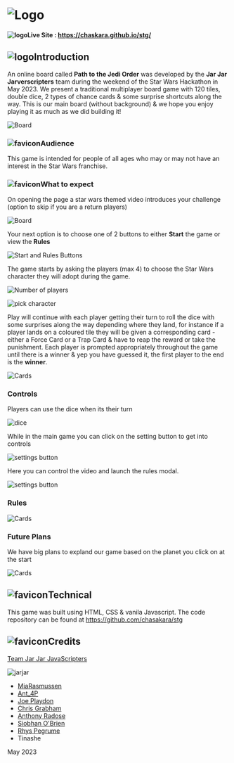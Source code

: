 #  ![Logo](docs/logo.png)

#### ![logo](./favicon.ico)Live Site : https://chaskara.github.io/stg/

## ![logo](./favicon.ico)Introduction
An online board called **Path to the Jedi Order** was developed by the **Jar Jar Jarverscripters** team during the weekend of the Star Wars Hackathon in May 2023.  We present a traditional multiplayer board game with 120 tiles, double dice, 2 types of chance cards & some surprise shortcuts along the way. This is our main board (without background) & we hope you enjoy playing it as much as we did building it!

![Board](docs/plainboard.PNG)

### ![favicon](./favicon.ico)Audience
This game is intended for people of all ages who may or may not have an interest in the Star Wars franchise.

### ![favicon](./favicon.ico)What to expect
On opening the page a star wars themed video introduces your challenge (option to skip if you are a return players) 

![Board](docs/introvideo.PNG)

Your next option is to choose one of 2 buttons to either **Start** the game or view the **Rules** 

![Start and Rules Buttons](./docs/startrulesbuttons.PNG)

The game starts by asking the players (max 4) to choose the Star Wars character they will adopt during the game. 


![Number of players ](./docs/numberofplayers.PNG)

![pick character](./docs/pickcharacter.PNG)


Play will continue with each player getting their turn to roll the dice with some surprises along the way depending where they land, for instance if a player lands on a coloured tile they will be given a corresponding card - either a Force Card or a Trap Card & have to reap the reward or take the punishment. Each player is prompted appropriately throughout the game until there is a winner & yep you have guessed it, the first player to the end is the **winner**.  

![Cards](docs/gamecards.PNG)


### Controls
Players can use the dice when its their turn

![dice](docs/dice.PNG)


While in the main game you can click on the setting button to get into controls

![settings button](docs/videosettings.PNG)

Here you can control the video and launch the rules modal.

![settings button](docs/videocontrol.PNG)


### Rules

![Cards](docs/rulesmodal.PNG)

### Future Plans
We have big plans to expland our game based on the planet you click on at the start

![Cards](docs/planetscomingsoon.PNG)


## ![favicon](./favicon.ico)Technical

This game was built using HTML, CSS & vanila Javascript. The code repository can be found at  https://github.com/chasakara/stg

## ![favicon](./favicon.ico)Credits

[Team Jar Jar JavaScripters](https://hackathon.codeinstitute.net/teams/309/)

![jarjar](./docs/jarjarjarvascripters.PNG)

- [MiaRasmussen](https://www.linkedin.com/in/mia-rasmussen-088091226/)
- [Ant_4P](https://github.com/Ant2210)
- [Joe Playdon](https://www.linkedin.com/in/joe-playdon-882a58231/)
- [Chris Grabham](https://www.linkedin.com/in/christopher-grabham-07778a266/)
- [Anthony Radose](https://www.linkedin.com/in/anthony-radose-35a969236/)
- [Siobhan O'Brien](https://www.linkedin.com/in/siobhan-o-brien/)
- [Rhys Pegrume](https://www.linkedin.com/in/rhys-pegrume-15b94a23b/)
- Tinashe

May 2023